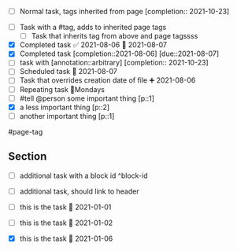 - [ ] Normal task, tags inherited from page [completion:: 2021-10-23]
* [ ] Task with a #tag, adds to inherited page tags
	* [ ] Task that inherits tag from above and page tagssss
* [x] Completed task ✅ 2021-08-06 📅 2021-08-07
* [x] Completed task [completion::2021-08-06] [due::2021-08-07]
* [ ] task with [annotation::arbitrary] [completion:: 2021-10-23] 
* [ ] Scheduled task 📅  2021-08-07
* [ ] Task that overrides creation date of file ➕ 2021-08-06
* [ ] Repeating task 🔁Mondays
* [ ] #tell @person some important thing [p::1]
* [x] a less important thing [p::2]
* [ ] another important thing [p::1]

#page-tag

## Section
- [ ] additional task with a block id ^block-id
- [ ] additional task, should link to header
- [ ] this is the task 📅 2021-01-01
- [ ] this is the task 📅 2021-01-02
- [x] this is the task 📅 2021-01-06    
      